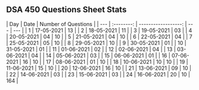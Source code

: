 ## DSA 450 Questions Sheet Stats

| Day |    Date    | Number of Questions |
| --- | :--------: | ------------------: | --- | --- |
| 1   | 17-05-2021 |                  13 |
| 2   | 18-05-2021 |                  11 |
| 3   | 19-05-2021 |                  03 |
| 4   | 20-05-2021 |                  04 | 10  |
| 5   | 21-05-2021 |                  04 | 10  |
| 6   | 22-05-2021 |                  04 |
| 7   | 25-05-2021 |                  05 | 10  |
| 8   | 29-05-2021 |                  10 |
| 9   | 30-05-2021 |                  01 |
| 10  | 31-05-2021 |                  01 |
| 11  | 01-06-2021 |                  02 |
| 12  | 02-06-2021 |                  04 |
| 13  | 03-06-2021 |                  04 |
| 14  | 05-06-2021 |                  03 |
| 15  | 06-06-2021 |                  01 |
| 16  | 07-06-2021 |                  16 | 10  |
| 17  | 08-06-2021 |                  01 | 10  |
| 18  | 10-06-2021 |                  10 | 10  |
| 19  | 11-06-2021 |                  15 | 10  |
| 20  | 12-06-2021 |                  16 | 10  |
| 21  | 13-06-2021 |                  09 | 10  |
| 22  | 14-06-2021 |                  03 |
| 23  | 15-06-2021 |                  03 |
| 24  | 16-06-2021 |                  20 | 10  | 164 |
